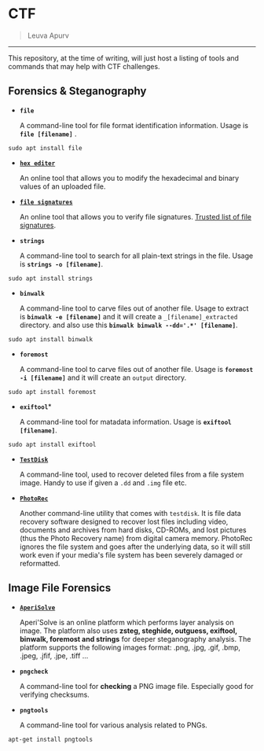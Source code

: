CTF
===============

> Leuva Apurv 

--------------------------

This repository, at the time of writing, will just host a listing of tools and commands that may help with CTF challenges.


Forensics & Steganography
-----------------------------

* **`file`**

	A command-line tool for file format identification information. Usage is **`file [filename]`** .

```
sudo apt install file
```

* **[`hex editer`](hexed.it)**

	An online tool that allows you to modify the hexadecimal and binary values of an uploaded file.
  
* **[`file signatures`](https://www.filesignatures.net/index.php?page=all)**

	An online tool that allows you to verify file signatures. [Trusted list of file signatures](https://en.wikipedia.org/wiki/List_of_file_signatures).

* **`strings`**

	A command-line tool to search for all plain-text strings in the file. Usage is **`strings -o [filename]`**.

```
sudo apt install strings
```

* **`binwalk`**

	A command-line tool to carve files out of another file. Usage to extract is **`binwalk -e [filename]`** and it will create a `_[filename]_extracted` directory. and also use this **`binwalk binwalk --dd='.*' [filename]`**.

```
sudo apt install binwalk
```

* **`foremost`**

	A command-line tool to carve files out of another file. Usage is **`foremost -i [filename]`** and it will create an `output` directory.

```
sudo apt install foremost
```
* **`exiftool`***

	A command-line tool for matadata information. Usage is **`exiftool [filename]`**.

```
sudo apt install exiftool
```

* **[`TestDisk`](https://www.cgsecurity.org/wiki/TestDisk)**

	A command-line tool, used to recover deleted files from a file system image. Handy to use if given a `.dd` and `.img` file etc.
	
* **[`PhotoRec`](https://www.cgsecurity.org/wiki/PhotoRec)**

	Another command-line utility that comes with `testdisk`. It is file data recovery software designed to recover lost files including video, documents and archives from hard disks, CD-ROMs, and lost pictures (thus the Photo Recovery name) from digital camera memory. PhotoRec ignores the file system and goes after the underlying data, so it will still work even if your media's file system has been severely damaged or reformatted. 
	

Image File Forensics
--------------------

* **[`AperiSolve`](https://aperisolve.fr/)**
	
	Aperi'Solve is an online platform which performs layer analysis on image. The platform also uses **zsteg, steghide, outguess, exiftool, binwalk, foremost and strings** for deeper steganography analysis. The platform supports the following images format: .png, .jpg, .gif, .bmp, .jpeg, .jfif, .jpe, .tiff ...
	

* **`pngcheck`**

	A command-line tool for **checking** a PNG image file. Especially good for verifying checksums.

* **`pngtools`**

	A command-line tool for various analysis related to PNGs.
	
```
apt-get install pngtools
```


	

	
